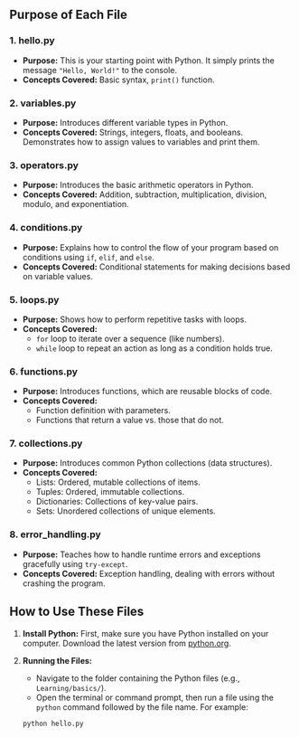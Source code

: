 
## Purpose of Each File

### 1. **hello.py**
   - **Purpose:** This is your starting point with Python. It simply prints the message `"Hello, World!"` to the console.
   - **Concepts Covered:** Basic syntax, `print()` function.

### 2. **variables.py**
   - **Purpose:** Introduces different variable types in Python.
   - **Concepts Covered:** Strings, integers, floats, and booleans. Demonstrates how to assign values to variables and print them.
   
### 3. **operators.py**
   - **Purpose:** Introduces the basic arithmetic operators in Python.
   - **Concepts Covered:** Addition, subtraction, multiplication, division, modulo, and exponentiation.

### 4. **conditions.py**
   - **Purpose:** Explains how to control the flow of your program based on conditions using `if`, `elif`, and `else`.
   - **Concepts Covered:** Conditional statements for making decisions based on variable values.

### 5. **loops.py**
   - **Purpose:** Shows how to perform repetitive tasks with loops.
   - **Concepts Covered:** 
     - `for` loop to iterate over a sequence (like numbers).
     - `while` loop to repeat an action as long as a condition holds true.
   
### 6. **functions.py**
   - **Purpose:** Introduces functions, which are reusable blocks of code.
   - **Concepts Covered:** 
     - Function definition with parameters.
     - Functions that return a value vs. those that do not.

### 7. **collections.py**
   - **Purpose:** Introduces common Python collections (data structures).
   - **Concepts Covered:**
     - Lists: Ordered, mutable collections of items.
     - Tuples: Ordered, immutable collections.
     - Dictionaries: Collections of key-value pairs.
     - Sets: Unordered collections of unique elements.
   
### 8. **error_handling.py**
   - **Purpose:** Teaches how to handle runtime errors and exceptions gracefully using `try-except`.
   - **Concepts Covered:** Exception handling, dealing with errors without crashing the program.

## How to Use These Files

1. **Install Python:** First, make sure you have Python installed on your computer. Download the latest version from [python.org](https://www.python.org/downloads/).
   
2. **Running the Files:**
   - Navigate to the folder containing the Python files (e.g., `Learning/basics/`).
   - Open the terminal or command prompt, then run a file using the `python` command followed by the file name. For example:

   ```bash
   python hello.py

